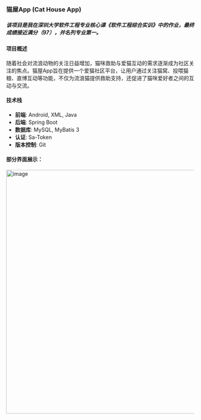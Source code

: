 ### 猫屋App (Cat House App)
##### 该项目是我在深圳大学软件工程专业核心课《软件工程综合实训》中的作业，最终成绩接近满分（97），并名列专业第一。
#### 项目概述
随着社会对流浪动物的关注日益增加，猫咪救助与爱猫互动的需求逐渐成为社区关注的焦点。猫屋App旨在提供一个爱猫社区平台，让用户通过关注猫窝、投喂猫粮、直博互动等功能，不仅为流浪猫提供救助支持，还促进了猫咪爱好者之间的互动与交流。

#### 技术栈
- **前端**: Android, XML, Java
- **后端**: Spring Boot
- **数据库**: MySQL, MyBatis 3
- **认证**: Sa-Token
- **版本控制**: Git


#### 部分界面展示：
<img width="756" height="652" alt="image" src="https://github.com/user-attachments/assets/b879e3f1-7361-4449-ab0f-aca80638d5a2" />
